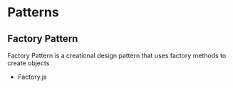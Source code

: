 # Patterns

## Factory Pattern
Factory Pattern is a creational design pattern that uses factory methods to create objects
- Factory.js